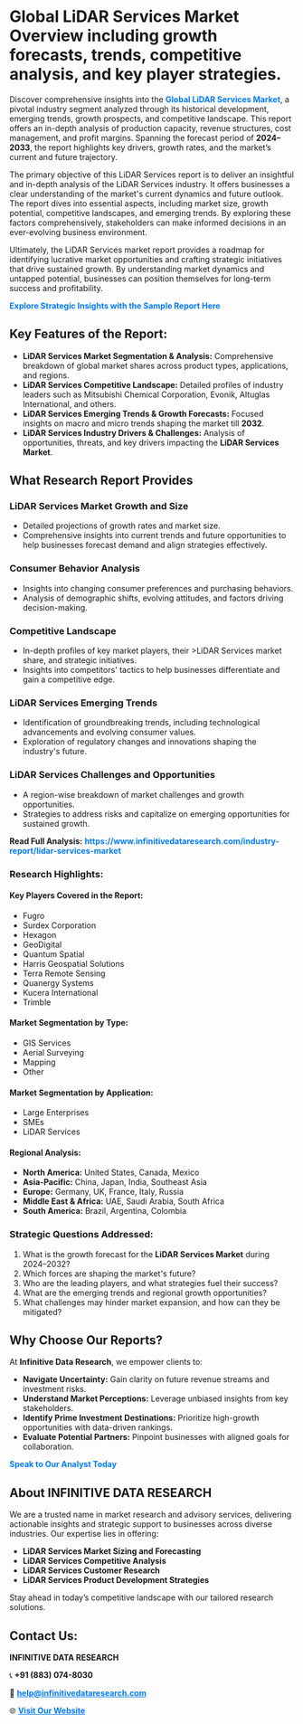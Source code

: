 <h1>Global LiDAR Services Market Overview including growth forecasts, trends, competitive analysis, and key player strategies.</h1>
<p>
Discover comprehensive insights into the 
<a href="https://www.infinitivedataresearch.com/industry-report/lidar-services-market" rel="dofollow" style="color: #007BFF; text-decoration: none;"><strong>Global LiDAR Services Market</strong></a>, a pivotal industry segment analyzed through its historical development, emerging trends, growth prospects, and competitive landscape. This report offers an in-depth analysis of production capacity, revenue structures, cost management, and profit margins. Spanning the forecast period of <strong>2024–2033</strong>, the report highlights key drivers, growth rates, and the market’s current and future trajectory.
</p>
<p>
The primary objective of this LiDAR Services report is to deliver an insightful and in-depth analysis of the LiDAR Services industry. It offers businesses a clear understanding of the market's current dynamics and future outlook. The report dives into essential aspects, including market size, growth potential, competitive landscapes, and emerging trends. By exploring these factors comprehensively, stakeholders can make informed decisions in an ever-evolving business environment.
</p>
<p>
Ultimately, the LiDAR Services market report provides a roadmap for identifying lucrative market opportunities and crafting strategic initiatives that drive sustained growth. By understanding market dynamics and untapped potential, businesses can position themselves for long-term success and profitability.
</p>
<p>
<a href="https://www.infinitivedataresearch.com/request-sample/reportId=103105" style="color: #007BFF; text-decoration: none;"><strong>Explore Strategic Insights with the Sample Report Here</strong></a>
</p>

<h2>Key Features of the Report:</h2>
<ul>
<li><strong>LiDAR Services Market Segmentation & Analysis:</strong> Comprehensive breakdown of global market shares across product types, applications, and regions.</li>
<li><strong>LiDAR Services Competitive Landscape:</strong> Detailed profiles of industry leaders such as Mitsubishi Chemical Corporation, Evonik, Altuglas International, and others.</li>
<li><strong>LiDAR Services Emerging Trends & Growth Forecasts:</strong> Focused insights on macro and micro trends shaping the market till <strong>2032</strong>.</li>
<li><strong>LiDAR Services Industry Drivers & Challenges:</strong> Analysis of opportunities, threats, and key drivers impacting the <strong>LiDAR Services Market</strong>.</li>
</ul>

<h2>What Research Report Provides</h2>
<h3>LiDAR Services Market Growth and Size</h3>
<ul>
<li>Detailed projections of growth rates and market size.</li>
<li>Comprehensive insights into current trends and future opportunities to help businesses forecast demand and align strategies effectively.</li>
</ul>

<h3>Consumer Behavior Analysis</h3>
<ul>
<li>Insights into changing consumer preferences and purchasing behaviors.</li>
<li>Analysis of demographic shifts, evolving attitudes, and factors driving decision-making.</li>
</ul>

<h3>Competitive Landscape</h3>
<ul>
<li>In-depth profiles of key market players, their >LiDAR Services market share, and strategic initiatives.</li>
<li>Insights into competitors' tactics to help businesses differentiate and gain a competitive edge.</li>
</ul>

<h3>LiDAR Services Emerging Trends</h3>
<ul>
<li>Identification of groundbreaking trends, including technological advancements and evolving consumer values.</li>
<li>Exploration of regulatory changes and innovations shaping the industry's future.</li>
</ul>

<h3>LiDAR Services Challenges and Opportunities</h3>
<ul>
<li>A region-wise breakdown of market challenges and growth opportunities.</li>
<li>Strategies to address risks and capitalize on emerging opportunities for sustained growth.</li>
</ul>
<p><strong>Read Full Analysis:</strong> <a href="https://www.infinitivedataresearch.com/industry-report/lidar-services-market" rel="dofollow" style="color: #007BFF; text-decoration: none;"><strong>https://www.infinitivedataresearch.com/industry-report/lidar-services-market</strong></a></p>
<h3>Research Highlights:</h3>
<h4>Key Players Covered in the Report:</h4>
<ul><li>Fugro</li><li>Surdex Corporation</li><li>Hexagon</li><li>GeoDigital</li><li>Quantum Spatial</li><li>Harris Geospatial Solutions</li><li>Terra Remote Sensing</li><li>Quanergy Systems</li><li>Kucera International</li><li>Trimble</li></ul>
<h4>Market Segmentation by Type:</h4>
<ul><li>GIS Services</li><li>Aerial Surveying</li><li>Mapping</li><li>Other</li></ul>
<h4>Market Segmentation by Application:</h4>
<ul><li>Large Enterprises</li><li>SMEs</li><li>LiDAR Services</li></ul>

<h4>Regional Analysis:</h4>
<ul>
<li><strong>North America:</strong> United States, Canada, Mexico</li>
<li><strong>Asia-Pacific:</strong> China, Japan, India, Southeast Asia</li>
<li><strong>Europe:</strong> Germany, UK, France, Italy, Russia</li>
<li><strong>Middle East & Africa:</strong> UAE, Saudi Arabia, South Africa</li>
<li><strong>South America:</strong> Brazil, Argentina, Colombia</li>
</ul>

<h3>Strategic Questions Addressed:</h3>
<ol>
<li>What is the growth forecast for the <strong>LiDAR Services Market</strong> during 2024–2032?</li>
<li>Which forces are shaping the market's future?</li>
<li>Who are the leading players, and what strategies fuel their success?</li>
<li>What are the emerging trends and regional growth opportunities?</li>
<li>What challenges may hinder market expansion, and how can they be mitigated?</li>
</ol>

<h2>Why Choose Our Reports?</h2>
<p>At <strong>Infinitive Data Research</strong>, we empower clients to:</p>
<ul>
<li><strong>Navigate Uncertainty:</strong> Gain clarity on future revenue streams and investment risks.</li>
<li><strong>Understand Market Perceptions:</strong> Leverage unbiased insights from key stakeholders.</li>
<li><strong>Identify Prime Investment Destinations:</strong> Prioritize high-growth opportunities with data-driven rankings.</li>
<li><strong>Evaluate Potential Partners:</strong> Pinpoint businesses with aligned goals for collaboration.</li>
</ul>
<p><a href="https://www.infinitivedataresearch.com/industry-report/lidar-services-market" rel="dofollow" style="color: #007BFF; text-decoration: none;"><strong>Speak to Our Analyst Today</strong></a></p>

<h2>About INFINITIVE DATA RESEARCH</h2>
<p>We are a trusted name in market research and advisory services, delivering actionable insights and strategic support to businesses across diverse industries. Our expertise lies in offering:</p>
<ul>
<li><strong>LiDAR Services Market Sizing and Forecasting</strong></li>
<li><strong>LiDAR Services Competitive Analysis</strong></li>
<li><strong>LiDAR Services Customer Research</strong></li>
<li><strong>LiDAR Services Product Development Strategies</strong></li>
</ul>
<p>Stay ahead in today’s competitive landscape with our tailored research solutions.</p>

<h2>Contact Us:</h2>
<p><strong>INFINITIVE DATA RESEARCH</strong></p>
<p>📞 <strong>+91 (883) 074-8030</strong></p>
<p>📧 <strong><a href="mailto:help@infinitivedataresearch.com" style="color: #007BFF;">help@infinitivedataresearch.com</a></strong></p>
<p>🌐 <strong><a href="https://www.infinitivedataresearch.com" rel="dofollow" style="color: #007BFF;">Visit Our Website</a></strong></p>